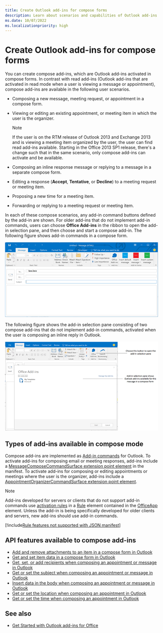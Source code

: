 ```yaml
---
title: Create Outlook add-ins for compose forms
description: Learn about scenarios and capabilities of Outlook add-ins for compose forms.
ms.date: 10/07/2022
ms.localizationpriority: high
---
```


# Create Outlook add-ins for compose forms

You can create compose add-ins, which are Outlook add-ins activated in compose forms. In contrast with read add-ins (Outlook add-ins that are activated in read mode when a user is viewing a message or appointment), compose add-ins are available in the following user scenarios.

- Composing a new message, meeting request, or appointment in a compose form.

- Viewing or editing an existing appointment, or meeting item in which the user is the organizer.

   > [!NOTE]
   > If the user is on the RTM release of Outlook 2013 and Exchange 2013 and is viewing a meeting item organized by the user, the user can find read add-ins available. Starting in the Office 2013 SP1 release, there's a change such that in the same scenario, only compose add-ins can activate and be available.

- Composing an inline response message or replying to a message in a separate compose form.

- Editing a response (**Accept**, **Tentative**, or **Decline**) to a meeting request or meeting item.

- Proposing a new time for a meeting item.

- Forwarding or replying to a meeting request or meeting item.

In each of these compose scenarios, any add-in command buttons defined by the add-in are shown. For older add-ins that do not implement add-in commands, users can choose **Office Add-ins** in the ribbon to open the add-in selection pane, and then choose and start a compose add-in. The following figure shows add-in commands in a compose form.

![Shows an Outlook compose form with add-in commands.](../images/compose-form-commands.png)

The following figure shows the add-in selection pane consisting of two compose add-ins that do not implement add-in commands, activated when the user is composing an inline reply in Outlook.

![Templates mail app activated for composed item.](../images/templates-app-selection.png)

## Types of add-ins available in compose mode

Compose add-ins are implemented as [Add-in commands](../design/add-in-commands.md) for Outlook. To activate add-ins for composing email or meeting responses, add-ins include a [MessageComposeCommandSurface extension point element](/javascript/api/manifest/extensionpoint#messagecomposecommandsurface) in the manifest. To activate add-ins for composing or editing appointments or meetings where the user is the organizer, add-ins include a [AppointmentOrganizerCommandSurface extension point element](/javascript/api/manifest/extensionpoint#appointmentorganizercommandsurface).

> [!NOTE]
> Add-ins developed for servers or clients that do not support add-in commands use [activation rules](activation-rules.md) in a [Rule](/javascript/api/manifest/rule) element contained in the [OfficeApp](/javascript/api/manifest/officeapp) element. Unless the add-in is being specifically developed for older clients and servers, new add-ins should use add-in commands.
>
[!include[Rule features not supported with JSON manifest](../includes/rules-not-supported-json-note.md)]

## API features available to compose add-ins

- [Add and remove attachments to an item in a compose form in Outlook](add-and-remove-attachments-to-an-item-in-a-compose-form.md)
- [Get and set item data in a compose form in Outlook](get-and-set-item-data-in-a-compose-form.md)
- [Get, set, or add recipients when composing an appointment or message in Outlook](get-set-or-add-recipients.md)
- [Get or set the subject when composing an appointment or message in Outlook](get-or-set-the-subject.md)
- [Insert data in the body when composing an appointment or message in Outlook](insert-data-in-the-body.md)
- [Get or set the location when composing an appointment in Outlook](get-or-set-the-location-of-an-appointment.md)
- [Get or set the time when composing an appointment in Outlook](get-or-set-the-time-of-an-appointment.md)

## See also

- [Get Started with Outlook add-ins for Office](../quickstarts/outlook-quickstart.md)
